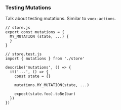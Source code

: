 ### Testing Mutations

Talk about testing mutations. Similar to `vuex-actions`.

```
// store.js
export const mutations = {
  MY_MUTATION (state, ...) {
  }
}
```

```
// store.test.js
import { mutations } from './store'

describe('mutations', () => {
  it('...', () => {
    const state = {}
    
    mutations.MY_MUTATION(state, ...)

    expect(state.foo).toBe(bar)
  })
})
```
